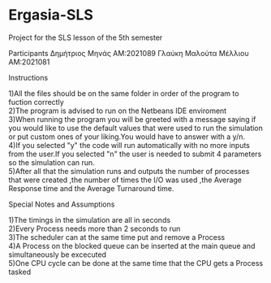# Ergasia-SLS
Project for the SLS lesson of the 5th semester 

Participants
Δημήτριος Μηνάς ΑΜ:2021089
Γλαύκη Μαλούτα Μέλλιου ΑΜ:2021081


Instructions     

1)All the files should be on the same folder in order of the program to fuction correctly     
2)The program is advised to run on the Netbeans IDE enviroment     
3)When running the program you will be greeted with a message saying if you would like to use the default values that were used to run the simulation or put custom ones of your liking.You would have to answer with a y/n.        
4)If you selected "y" the code will run automatically with no more inputs from the user.If you selected "n" the user is needed to submit 4 parameters so the simulation can run.     
5)After all that the simulation runs and outputs the number of processes that were created ,the number of times the I/O was used ,the Average Response time and the Average Turnaround time.    

     

Special Notes and Assumptions  
  
1)The timings in the simulation are all in seconds     
2)Every Process needs more than 2 seconds to run   
3)The scheduler can at the same time put and remove a Process   
4)A Process on the blocked queue can be inserted at the main queue and simultaneously be excecuted   
5)One CPU cycle can be done at the same time that the CPU gets a Process tasked   
